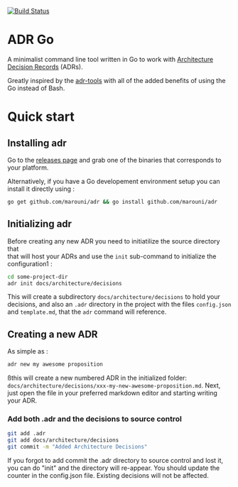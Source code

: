 [![Build Status](https://travis-ci.com/rschoultz/adr.svg?branch=master)](https://travis-ci.com/rschoultz/adr)

# ADR Go
A minimalist command line tool written in Go to work with 
[Architecture Decision Records](http://thinkrelevance.com/blog/2011/11/15/documenting-architecture-decisions) 
(ADRs).

Greatly inspired by the [adr-tools](https://github.com/npryce/adr-tools) 
with all of the added benefits of using the Go instead of Bash.

# Quick start
## Installing adr
Go to the [releases page](https://github.com/marouni/adr/releases) 
and grab one of the binaries that corresponds to your platform.

Alternatively, if you have a Go developement environment setup you can install it directly using :
```bash
go get github.com/marouni/adr && go install github.com/marouni/adr
```

## Initializing adr
Before creating any new ADR you need to initiatilize the source directory that  
that will host your ADRs and use the `init` sub-command to initialize the configuration1 :

```bash
cd some-project-dir
adr init docs/architecture/decisions
```

This will create a subdirectory `docs/architecture/decisions` to hold your decisions,
and also an `.adr` directory in the project with the files `config.json` 
and `template.md`, that the `adr` command will reference.  

## Creating a new ADR

As simple as :
```bash
adr new my awesome proposition
```
ßthis will create a new numbered ADR in the initialized folder:
`docs/architecture/decisions/xxx-my-new-awesome-proposition.md`.
Next, just open the file in your preferred markdown editor and starting writing your ADR.

### Add both .adr and the decisions to source control

```bash
git add .adr 
git add docs/architecture/decisions
git commit -m "Added Architecture Decisions"
```

If you forgot to add commit the .adr directory to source control and lost
it, you can do "init" and the directory will re-appear. 
You should update the counter in the config.json file. 
Existing decisions will not be affected. 
